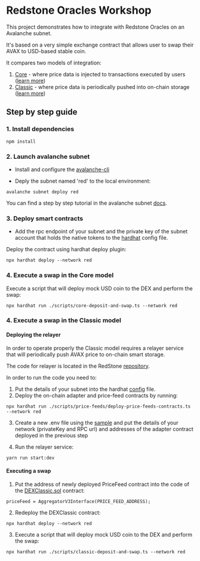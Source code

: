 # Redstone Oracles Workshop

This project demonstrates how to integrate with Redstone Oracles on an Avalanche subnet.

It's based on a very simple exchange contract that allows user to swap their AVAX to USD-based stable coin. 

It compares two models of integration: 
1. [Core](/contracts/DexCore.sol) - where price data is injected to transactions executed by users ([learn more](https://docs.redstone.finance/docs/smart-contract-devs/get-started/redstone-core))
2. [Classic](/contracts/DexClassic.sol) - where price data is periodically pushed into on-chain storage ([learn more](https://docs.redstone.finance/docs/smart-contract-devs/get-started/redstone-classic))

## Step by step guide

### 1. Install dependencies

```
npm install
```

### 2. Launch avalanche subnet

* Install and configure the [avalanche-cli](https://docs.avax.network/subnets/install-avalanche-cli)

* Deply the subnet named 'red' to the local environment: 

```
avalanche subnet deploy red
```

You can find a step by step tutorial in the avalanche subnet [docs](https://docs.avax.network/subnets/create-a-local-subnet).

### 3. Deploy smart contracts

* Add the rpc endpoint of your subnet and the private key of the subnet account that holds the native tokens to the [hardhat](./hardhat.config.ts) config file.

Deploy the contract using hardhat deploy plugin: 

```
npx hardhat deploy --network red
```

### 4. Execute a swap in the Core model

Execute a script that will deploy mock USD coin to the DEX and perform the swap: 

```
npx hardhat run ./scripts/core-deposit-and-swap.ts --network red
```

### 4. Execute a swap in the Classic model

#### Deploying the relayer

In order to operate properly the Classic model requires a relayer service that will periodically push AVAX price to on-chain smart storage. 

The code for relayer is located in the RedStone [repository](https://github.com/redstone-finance/redstone-oracles-monorepo/tree/main/packages/on-chain-relayer). 

In order to run the code you need to: 
1. Put the details of your subnet into the hardhat [config](https://github.com/redstone-finance/redstone-oracles-monorepo/blob/main/packages/on-chain-relayer/hardhat.config.ts) file.
2. Deploy the on-chain adapter and price-feed contracts by running: 

```
npx hardhat run ./scripts/price-feeds/deploy-price-feeds-contracts.ts --network red
```

3. Create a new .env file using the [sample](https://github.com/redstone-finance/redstone-oracles-monorepo/blob/main/packages/on-chain-relayer/.env.example) and put the details of your network (privateKey and RPC url) and addresses of the adapter contract deployed in the previous step

4. Run the relayer service:

```
yarn run start:dev
```

#### Executing a swap

1. Put the address of newly deployed PriceFeed contract into the code of the [DEXClassic.sol](./contracts/DexClassic.sol) contract: 

```
priceFeed = AggregatorV3Interface(PRICE_FEED_ADDRESS);
```

2. Redeploy the DEXClassic contract: 

```
npx hardhat deploy --network red
```


3. Execute a script that will deploy mock USD coin to the DEX and perform the swap: 

```
npx hardhat run ./scripts/classic-deposit-and-swap.ts --network red
```




